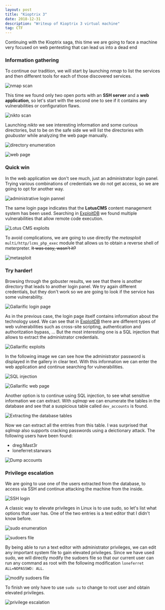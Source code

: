 ```yaml
---
layout: post
title: "Kioptrix 3"
date: 2018-12-31 
description: "Writeup of Kioptrix 3 virtual machine"
tag: CTF
---
```


Continuing with the Kioptrix saga, this time we are going to face a machine very focused on web pentesting that can lead us into a dead end

### Information gathering

To continue our tradition, we will start by launching *nmap* to list the services and then different tools for each of those discovered services.

![](/images/posts/Kioptrix3/img1.png "nmap scan")

This time we found only two open ports with an **SSH server** and a **web application**, so let's start with the second one to see if it contains any vulnerabilities or configuration flaws.

![](/images/posts/Kioptrix3/img2.png "nikto scan")

Launching *nikto* we see interesting information and some curious directories, but to be on the safe side we will list the directories with *goubuster* while analyzing the web page manually.

![](/images/posts/Kioptrix3/img3.png "directory enumeration")

![](/images/posts/Kioptrix3/img4.png "web page")

### Quick win

In the web application we don't see much, just an administrator login panel. Trying various combinations of credentials we do not get access, so we are going to opt for another way. 

![](/images/posts/Kioptrix3/img5.png "administrative login pannel")

The same login page indicates that the **LotusCMS** content management system has been used. Searching in [ExploitDB](https://www.exploit-db.com/) we found multiple vulnerabilities that allow remote code execution.

![](/images/posts/Kioptrix3/img6.png "Lotus CMS exploits")

To avoid complications, we are going to use directly the *metasploit* `multi/http/lcms_php_exec` module that allows us to obtain a reverse shell of meterpreter. <del>It was easy, wasn't it?</del>

![](/images/posts/Kioptrix3/img7.png "metasploit")

### Try harder!

Browsing through the gobuster results, we see that there is another directory that leads to another login panel. We try again different credentials, but they don't work so we are going to look if the service has some vulnerability.

![](/images/posts/Kioptrix3/img8.png "Gallarific login page")

As in the previous case, the login page itself contains information about the technology used. We can see that in [ExploitDB](https://www.exploit-db.com/) there are different types of web vulnerabilities such as cross-site scripting, authentication and authoritzation bypass, ... But the most interesting one is a SQL injection that allows to extract the administrator credentials.

![](/images/posts/Kioptrix3/img9.png "Gallarific exploits")

In the following image we can see how the administrator password is displayed in the gallery in clear text. With this information we can enter the web application and continue searching for vulnerabilities.

![](/images/posts/Kioptrix3/img10.png "SQL injection")

![](/images/posts/Kioptrix3/img11.png "Gallarific web page")

Another option is to continue using SQL injection, to see what sensitive information we can extract. With *sqlmap* we can enumerate the tables in the database and see that a suspicious table called `dev_accounts` is found.

![](/images/posts/Kioptrix3/img12.png "Extracting the database tables")

Now we can extract all the entries from this table. I was surprised that *sqlmap* also supports cracking passwords using a deictionary attack. The following users have been found:
- dreg:Mast3r
- loneferret:starwars

![](/images/posts/Kioptrix3/img13.png "Dump accounts")

### Privilege escalation

We are going to use one of the users extracted from the database, to access via SSH and continue attacking the machine from the inside.

![](/images/posts/Kioptrix3/img14.png "SSH login")

A classic way to elevate privileges in Linux is to use sudo, so let's list what options that user has. One of the two entries is a text editor that I didn't know before.

![](/images/posts/Kioptrix3/img15.png "sudo enumeration")

![](/images/posts/Kioptrix3/img16.png "sudoers file")

By being able to run a text editor with administrator privileges, we can edit any important system file to gain elevated privileges. Since we have used sudo, we will directly modify the sudoers file so that our current user can run any command as root with the following modification `loneferret ALL=NOPASSWD: ALL`.

![](/images/posts/Kioptrix3/img17.png "modify sudoers file")

To finish we only have to use `sudo su` to change to root user and obtain elevated privileges.

![](/images/posts/Kioptrix3/img18.png "privilege escalation")